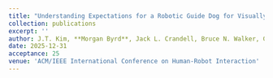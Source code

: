 ```yaml
---
title: "Understanding Expectations for a Robotic Guide Dog for Visually Impaired People"
collection: publications
excerpt: ''
author: J.T. Kim, **Morgan Byrd**, Jack L. Crandell, Bruce N. Walker, Greg Turk, Sehoon Ha
date: 2025-12-31
acceptance: 25
venue: 'ACM/IEEE International Conference on Human-Robot Interaction'
---
```

